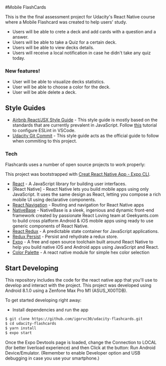 #Mobile FlashCards

This is the the final assessment project for Udacity's React Native course where a Mobile Flashcard was created to help users' study.

- Users will be able to crete a deck and add cards with a question and a answer.
- Users will be able to take a Quiz for a certain deck.
- Users will be able to view decks details.
- Users will receive a local notification in case he didn't take any quiz today.

### New features!

- User will be able to visualize decks statistics.
- User will be able to choose a color for the deck.
- User will be able delete a deck.

## Style Guides

- [Airbnb React/JSX Style Guide] - This style guide is mostly based on the standards that are currently prevalent in JavaScript. Follow [this](https://blog.echobind.com/integrating-prettier-eslint-airbnb-style-guide-in-vscode-47f07b5d7d6a) tutorial to configure ESLint in VSCode.
- [Udacity Git Commit] - This style guide acts as the official guide to follow when commiting to this project.

### Tech

Flashcards uses a number of open source projects to work properly:

This project was bootstrapped with [Creat React Native App - Expo CLI](https://facebook.github.io/react-native/docs/getting-started.html).

- [React] - A JavaScript library for building user interfaces.
- [React Native] - React Native lets you build mobile apps using only JavaScript. It uses the same design as React, letting you compose a rich mobile UI using declarative components.
- [React Navigation] - Routing and navigation for React Native apps
- [NativeBase] - NativeBase is a sleek, ingenious and dynamic front-end framework created by passionate React Loving team at Geekyants.com to build cross platform Android & iOS mobile apps using ready to use generic components of React Native.
- [React Redux] - A predictable state container for JavaScript applications.
- [Redux Persist] - Persist and rehydrate a redux store.
- [Expo] - A free and open source toolchain built around React Native to help you build native iOS and Android apps using JavaScript and React.
- [Color Palette] - A react native module for simple hex color selection

## Start Developing

This repository includes the code for the react native app that you'll use to develop and interact with the project. This project was developed using Android 8.1.0 using a Zenfone Max Pro M1 (ASUS_X00TDB).

To get started developing right away:

- Install dependencies and run the app

```sh
$ git clone https://github.com/igorvc30/udacity-flashcards.git
$ cd udacity-flashcards
$ yarn install
$ expo start
```

Once the Expo Devtools page is loaded, change the Connection to LOCAL (for better liverload experience) and then Click at the button: Run Android Device/Emulator. (Remember to enable Developer option and USB debugging in case you use your smartphone.)

[react]: https://reactjs.org/
[react]: https://facebook.github.io/react-native/
[react navigation]: https://reactnavigation.org/docs/en/getting-started.html/
[nativebase]: https://nativebase.io/
[airbnb react/jsx style guide]: https://github.com/airbnb/javascript/tree/master/react
[udacity git commit]: https://udacity.github.io/git-styleguide/
[react redux]: https://react-redux.js.org/
[expo]: https://expo.io/
[redux persist]: https://github.com/rt2zz/redux-persist
[color palette]: https://www.npmjs.com/package/react-native-color-palette
